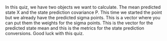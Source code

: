 In this quiz, we have two objects we want to calculate. The mean predicted state X and the state prediction covariance P. This time we started the point but we already have the predicted sigma points. This is a vector where you can put them the weights for the sigma points. This is the vector for the predicted state mean and this is the metrics for the state prediction conversions. Good luck with this quiz. 
